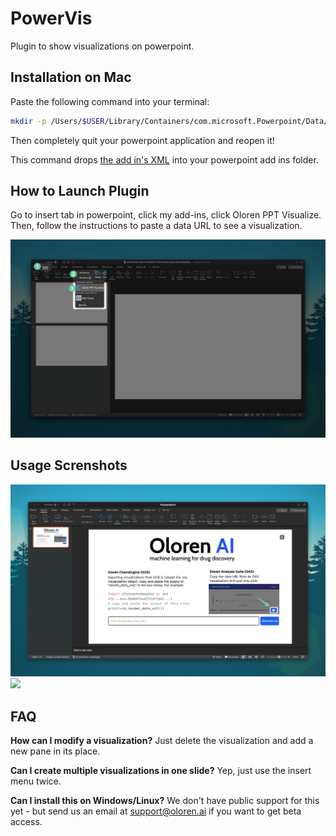 # PowerVis
Plugin to show visualizations on powerpoint.


## Installation on Mac
Paste the following command into your terminal:
```bash
mkdir -p /Users/$USER/Library/Containers/com.microsoft.Powerpoint/Data/Documents/wef && curl https://raw.githubusercontent.com/Oloren-AI/PowerVis/main/powervis.xml  > /Users/$USER/Library/Containers/com.microsoft.Powerpoint/Data/Documents/wef/oloren-ppt.xml
```

Then completely quit your powerpoint application and reopen it!

This command drops  [the add in's XML](powervis.xml) into your powerpoint add ins folder.


## How to Launch Plugin
Go to insert tab in powerpoint, click my add-ins, click Oloren PPT Visualize. Then, follow the instructions to paste a data URL to see a visualization.

![](assets/ppt-3.png)

## Usage Screnshots
![](assets/ppt-1.png)
![](assets/ppt-2.png)

## FAQ

**How can I modify a visualization?**
Just delete the visualization and add a new pane in its place.

**Can I create multiple visualizations in one slide?**
Yep, just use the insert menu twice.

**Can I install this on Windows/Linux?**
We don't have public support for this yet - but send us an email at support@oloren.ai if you want to get beta access.
